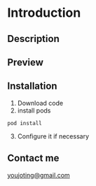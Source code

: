 # Introduction

## Description
## Preview
## Installation
1. Download code
2. install pods
```shell
pod install
```
3. Configure it if necessary
## Contact me
[youjoting@gmail.com](youjoting@gmail.com)
